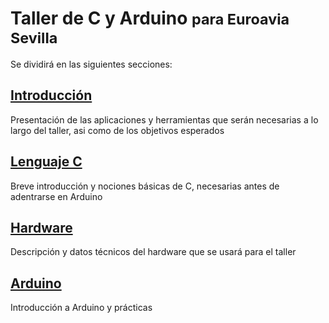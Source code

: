 # <i class="fas fa-microchip" style="color:#FA023C"></i> Taller de C y Arduino <small>para Euroavia Sevilla</small>

Se dividirá en las siguientes secciones:

## [Introducción](introduccion)

Presentación de las aplicaciones y herramientas que serán necesarias a lo largo del taller, asi como de los objetivos esperados

## [Lenguaje C](lenguaje-c)

Breve introducción y nociones básicas de C, necesarias antes de adentrarse en Arduino

## [Hardware](hardware)

Descripción y datos técnicos del hardware que se usará para el taller

## [Arduino](arduino)

Introducción a Arduino y prácticas